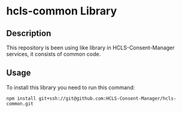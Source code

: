 # hcls-common Library

## Description

This repository is been using like library in HCLS-Consent-Manager services, it consists of common code.

## Usage

To install this library you need to run this command:

`npm install git+ssh://git@github.com:HCLS-Consent-Manager/hcls-common.git`

